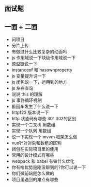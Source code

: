 ## 面试题

## 一面 + 二面

- 问项目
- 分片上传
- 有做过什么比较复杂的动画吗
- ‌js 作用域说一下块级作用域说一下
- 原型链说一下
- instanceof 和 hasownproperty
- js 变量提升说一下
- js 闭包说一下，运用到的地方
- js 左右查询
- 说说 this 的理解
- js 事件循环机制
- 敲回车发生了什么说一下
- http123 版本说一下
- http 状态码有哪些   301 302的区别
- 实现一个二叉树 用数组
- 实现一个队列 用数组
- 说一下实现一个 mvvm 框架怎么做
- vue针对对象和数组的区别
- 闭包在实际项目里的使用
- 常用的设计模式有哪些
- webpack 和 babel 有做什么优化
- 你有啥优势是刚没聊到的?你可以说一下
- 你们微前端是怎么做的
- 项目里遇到的难点有哪些
